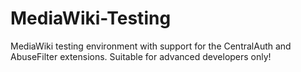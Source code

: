 MediaWiki-Testing
=================

MediaWiki testing environment with support for the CentralAuth and AbuseFilter extensions. Suitable for advanced developers only!